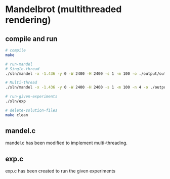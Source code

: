 # Mandelbrot (multithreaded rendering)

## compile and run

```bash
# compile
make

# run-mandel
# Single-thread
./sln/mandel -x -1.436 -y 0 -W 2400 -H 2400 -s 1 -m 100 -o ./output/output.bmp

# Multi-thread
./sln/mandel -x -1.436 -y 0 -W 2400 -H 2400 -s 1 -m 100 -n 4 -o ./output/output_mt.bmp

# run-given-experiments
./sln/exp

# delete-solution-files
make clean
```

## mandel.c

mandel.c has been modified to implement multi-threading.

## exp.c

exp.c has been created to run the given experiments
